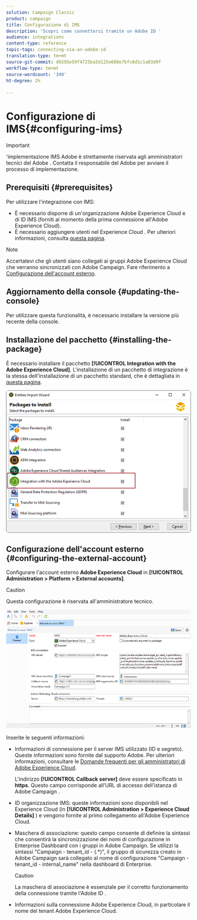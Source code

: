 ```yaml
---
solution: Campaign Classic
product: campaign
title: Configurazione di IMS
description: 'Scopri come connettersi tramite un Adobe ID '
audience: integrations
content-type: reference
topic-tags: connecting-via-an-adobe-id
translation-type: tm+mt
source-git-commit: db595e59f4725ba5d125e688e7bfc6d1c1a03d9f
workflow-type: tm+mt
source-wordcount: '349'
ht-degree: 2%

---
```



# Configurazione di IMS{#configuring-ims}

>[!IMPORTANT]
>
>&#39;implementazione IMS Adobe è strettamente riservata agli amministratori tecnici del Adobe . Contatta il responsabile del Adobe  per avviare il processo di implementazione.

## Prerequisiti {#prerequisites}

Per utilizzare l&#39;integrazione con IMS:

* È necessario disporre di un&#39;organizzazione Adobe Experience Cloud e di ID IMS (forniti al momento della prima connessione all&#39;Adobe Experience Cloud).
* È necessario aggiungere utenti nel Experience Cloud . Per ulteriori informazioni, consulta [questa pagina](https://docs.adobe.com/content/help/en/core-services/interface/manage-users-and-products/admin-getting-started.html).

>[!NOTE]
>
>Accertatevi che gli utenti siano collegati ai gruppi Adobe Experience Cloud che verranno sincronizzati con  Adobe Campaign. Fare riferimento a [Configurazione dell&#39;account esterno](#configuring-the-external-account).

## Aggiornamento della console {#updating-the-console}

Per utilizzare questa funzionalità, è necessario installare la versione più recente della console.

## Installazione del pacchetto {#installing-the-package}

È necessario installare il pacchetto **[!UICONTROL Integration with the Adobe Experience Cloud]**. L&#39;installazione di un pacchetto di integrazione è la stessa dell&#39;installazione di un pacchetto standard, che è dettagliata in [questa pagina](../../installation/using/installing-campaign-standard-packages.md).

![](assets/ims_6.png)

## Configurazione dell&#39;account esterno {#configuring-the-external-account}

Configurare l&#39;account esterno **Adobe Experience Cloud** in **[!UICONTROL Administration > Platform > External accounts]**.

>[!CAUTION]
>
>Questa configurazione è riservata all&#39;amministratore tecnico.

![](assets/ims_5.png)

Inserite le seguenti informazioni:

* Informazioni di connessione per il server IMS utilizzato (ID e segreto). Queste informazioni sono fornite dal supporto  Adobe. Per ulteriori informazioni, consultare le [Domande frequenti per gli amministratori di Adobe Experience Cloud](https://docs.adobe.com/content/help/en/core-services/interface/manage-users-and-products/faq.html).

   L&#39;indirizzo **[!UICONTROL Callback server]** deve essere specificato in **https**. Questo campo corrisponde all’URL di accesso dell’istanza di Adobe Campaign .

* ID organizzazione IMS: queste informazioni sono disponibili nel Experience Cloud  (in **[!UICONTROL Administration > Experience Cloud Details]** ) e vengono fornite al primo collegamento all&#39;Adobe Experience Cloud.
* Maschera di associazione: questo campo consente di definire la sintassi che consentirà la sincronizzazione dei nomi di configurazione in Enterprise Dashboard con i gruppi in  Adobe Campaign. Se utilizzi la sintassi &quot;Campaign - tenant_id - (.*)&quot;, il gruppo di sicurezza creato in  Adobe Campaign sarà collegato al nome di configurazione &quot;Campaign - tenant_id - internal_name&quot; nella dashboard di Enterprise.

   >[!CAUTION]
   >
   >La maschera di associazione è essenziale per il corretto funzionamento della connessione tramite l&#39;Adobe ID .

* Informazioni sulla connessione Adobe Experience Cloud, in particolare il nome del tenant Adobe Experience Cloud.

